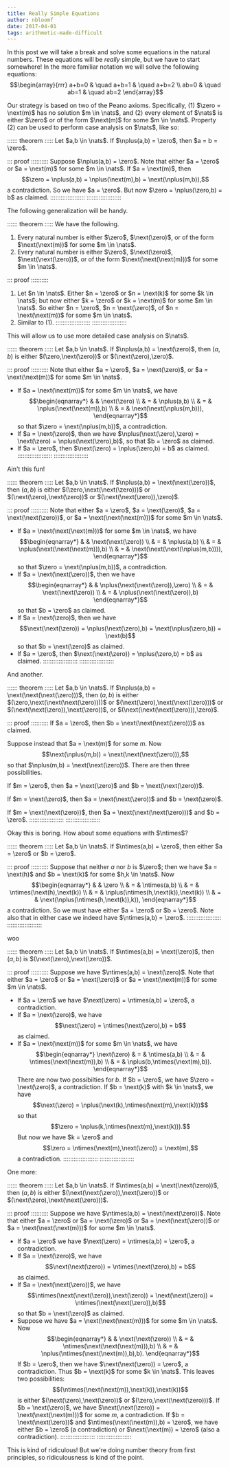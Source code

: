 ```yaml
---
title: Really Simple Equations
author: nbloomf
date: 2017-04-01
tags: arithmetic-made-difficult
---
```


In this post we will take a break and solve some equations in the natural numbers. These equations will be *really* simple, but we have to start somewhere! In the more familiar notation we will solve the following equations: $$\begin{array}{rrr} a+b=0 & \quad a+b=1 & \quad a+b=2 \\ ab=0 & \quad ab=1 & \quad ab=2 \end{array}$$

Our strategy is based on two of the Peano axioms. Specifically, (1) $\zero = \next(m)$ has no solution $m \in \nats$, and (2) every element of $\nats$ is either $\zero$ or of the form $\next(m)$ for some $m \in \nats$. Property (2) can be used to perform case analysis on $\nats$, like so:

:::::: theorem :::::
Let $a,b \in \nats$. If $\nplus(a,b) = \zero$, then $a = b = \zero$.

::: proof ::::::::::
Suppose $\nplus(a,b) = \zero$. Note that either $a = \zero$ or $a = \next(m)$ for some $m \in \nats$. If $a = \next(m)$, then $$\zero = \nplus(a,b) = \nplus(\next(m),b) = \next(\nplus(m,b)),$$ a contradiction. So we have $a = \zero$. But now $\zero = \nplus(\zero,b) = b$ as claimed.
::::::::::::::::::::
::::::::::::::::::::

The following generalization will be handy.

:::::: theorem :::::
We have the following.

1. Every natural number is either $\zero$, $\next(\zero)$, or of the form $\next(\next(m))$ for some $m \in \nats$.
2. Every natural number is either $\zero$, $\next(\zero)$, $\next(\next(\zero))$, or of the form $\next(\next(\next(m)))$ for some $m \in \nats$.

::: proof ::::::::::
1. Let $n \in \nats$. Either $n = \zero$ or $n = \next(k)$ for some $k \in \nats$; but now either $k = \zero$ or $k = \next(m)$ for some $m \in \nats$. So either $n = \zero$, $n = \next(\zero)$, of $n = \next(\next(m))$ for some $m \in \nats$.
2. Similar to (1).
::::::::::::::::::::
::::::::::::::::::::

This will allow us to use more detailed case analysis on $\nats$.

:::::: theorem :::::
Let $a,b \in \nats$. If $\nplus(a,b) = \next(\zero)$, then $(a,b)$ is either $(\zero,\next(\zero))$ or $(\next(\zero),\zero)$.

::: proof ::::::::::
Note that either $a = \zero$, $a = \next(\zero)$, or $a = \next(\next(m))$ for some $m \in \nats$.

* If $a = \next(\next(m))$ for some $m \in \nats$, we have $$\begin{eqnarray*} & & \next(\zero) \\ & = & \nplus(a,b) \\ & = & \nplus(\next(\next(m)),b) \\ & = & \next(\next(\nplus(m,b))), \end{eqnarray*}$$ so that $\zero = \next(\nplus(m,b))$, a contradiction.
* If $a = \next(\zero)$, then we have $\nplus(\next(\zero),\zero) = \next(\zero) = \nplus(\next(\zero),b)$, so that $b = \zero$ as claimed.
* If $a = \zero$, then $\next(\zero) = \nplus(\zero,b) = b$ as claimed.
::::::::::::::::::::
::::::::::::::::::::

Ain't this fun!

:::::: theorem :::::
Let $a,b \in \nats$. If $\nplus(a,b) = \next(\next(\zero))$, then $(a,b)$ is either $(\zero,\next(\next(\zero)))$ or $(\next(\zero),\next(\zero))$ or $(\next(\next(\zero)),\zero)$.

::: proof ::::::::::
Note that either $a = \zero$, $a = \next(\zero)$, $a = \next(\next(\zero))$, or $a = \next(\next(\next(m)))$ for some $m \in \nats$.

* If $a = \next(\next(\next(m)))$ for some $m \in \nats$, we have $$\begin{eqnarray*} & & \next(\next(\zero)) \\ & = & \nplus(a,b) \\ & = & \nplus(\next(\next(\next(m))),b) \\ & = & \next(\next(\next(\nplus(m,b)))), \end{eqnarray*}$$ so that $\zero = \next(\nplus(m,b))$, a contradiction.
* If $a = \next(\next(\zero))$, then we have $$\begin{eqnarray*} & & \nplus(\next(\next(\zero)),\zero) \\ & = & \next(\next(\zero)) \\ & = & \nplus(\next(\next(\zero)),b) \end{eqnarray*}$$ so that $b = \zero$ as claimed.
* If $a = \next(\zero)$, then we have $$\next(\next(\zero)) = \nplus(\next(\zero),b) = \next(\nplus(\zero,b)) = \next(b)$$ so that $b = \next(\zero)$ as claimed.
* If $a = \zero$, then $\next(\next(\zero)) = \nplus(\zero,b) = b$ as claimed.
::::::::::::::::::::
::::::::::::::::::::

And another.

:::::: theorem :::::
Let $a,b \in \nats$. If $\nplus(a,b) = \next(\next(\next(\zero)))$, then $(a,b)$ is either $(\zero,\next(\next(\next(\zero))))$ or $(\next(\zero),\next(\next(\zero)))$ or $(\next(\next(\zero)),\next(\zero))$, or $(\next(\next(\next(\zero))),\zero)$.

::: proof ::::::::::
If $a = \zero$, then $b = \next(\next(\next(\zero)))$ as claimed.

Suppose instead that $a = \next(m)$ for some $m$. Now $$\next(\nplus(m,b)) = \next(\next(\next(\zero))),$$ so that $\nplus(m,b) = \next(\next(\zero))$. There are then three possibilities.

If $m = \zero$, then $a = \next(\zero)$ and $b = \next(\next(\zero))$.

If $m = \next(\zero)$, then $a = \next(\next(\zero))$ and $b = \next(\zero)$.

If $m = \next(\next(\zero))$, then $a = \next(\next(\next(\zero)))$ and $b = \zero$.
::::::::::::::::::::
::::::::::::::::::::

Okay this is boring. How about some equations with $\ntimes$?

:::::: theorem :::::
Let $a,b \in \nats$. If $\ntimes(a,b) = \zero$, then either $a = \zero$ or $b = \zero$.

::: proof ::::::::::
Suppose that neither $a$ nor $b$ is $\zero$; then we have $a = \next(h)$ and $b = \next(k)$ for some $h,k \in \nats$. Now $$\begin{eqnarray*} & & \zero \\ & = & \ntimes(a,b) \\ & = & \ntimes(\next(h),\next(k)) \\ & = & \nplus(\ntimes(h,\next(k)),\next(k)) \\ & = & \next(\nplus(\ntimes(h,\next(k)),k)), \end{eqnarray*}$$ a contradiction. So we must have either $a = \zero$ or $b = \zero$. Note also that in either case we indeed have $\ntimes(a,b) = \zero$.
::::::::::::::::::::
::::::::::::::::::::

woo

:::::: theorem :::::
Let $a,b \in \nats$. If $\ntimes(a,b) = \next(\zero)$, then $(a,b)$ is $(\next(\zero),\next(\zero))$.

::: proof ::::::::::
Suppose we have $\ntimes(a,b) = \next(\zero)$. Note that either $a = \zero$ or $a = \next(\zero)$ or $a = \next(\next(m))$ for some $m \in \nats$.

* If $a = \zero$ we have $\next(\zero) = \ntimes(a,b) = \zero$, a contradiction.
* If $a = \next(\zero)$, we have $$\next(\zero) = \ntimes(\next(\zero),b) = b$$ as claimed.
* If $a = \next(\next(m))$ for some $m \in \nats$, we have $$\begin{eqnarray*} \next(\zero) & = & \ntimes(a,b) \\ & = & \ntimes(\next(\next(m)),b) \\ & = & \nplus(b,\ntimes(\next(m),b)). \end{eqnarray*}$$ There are now two possibilties for $b$. If $b = \zero$, we have $\zero = \next(\zero)$, a contradiction. If $b = \next(k)$ with $k \in \nats$, we have $$\next(\zero) = \nplus(\next(k),\ntimes(\next(m),\next(k)))$$ so that $$\zero = \nplus(k,\ntimes(\next(m),\next(k))).$$ But now we have $k = \zero$ and $$\zero = \ntimes(\next(m),\next(\zero)) = \next(m),$$ a contradiction.
::::::::::::::::::::
::::::::::::::::::::

One more:

:::::: theorem :::::
Let $a,b \in \nats$. If $\ntimes(a,b) = \next(\next(\zero))$, then $(a,b)$ is either $(\next(\next(\zero)),\next(\zero))$ or $(\next(\zero),\next(\next(\zero)))$.

::: proof ::::::::::
Suppose we have $\ntimes(a,b) = \next(\next(\zero))$. Note that either $a = \zero$ or $a = \next(\zero)$ or $a = \next(\next(\zero))$ or $a = \next(\next(\next(m)))$ for some $m \in \nats$.

* If $a = \zero$ we have $\next(\zero) = \ntimes(a,b) = \zero$, a contradiction.
* If $a = \next(\zero)$, we have $$\next(\next(\zero)) = \ntimes(\next(\zero),b) = b$$ as claimed.
* If $a = \next(\next(\zero))$, we have $$\ntimes(\next(\next(\zero)),\next(\zero)) = \next(\next(\zero)) = \ntimes(\next(\next(\zero)),b)$$ so that $b = \next(\zero)$ as claimed.
* Suppose we have $a = \next(\next(\next(m)))$ for some $m \in \nats$. Now $$\begin{eqnarray*} & & \next(\next(\zero)) \\ & = & \ntimes(\next(\next(\next(m))),b) \\ & = & \nplus(\ntimes(\next(\next(m)),b),b). \end{eqnarray*}$$ If $b = \zero$, then we have $\next(\next(\zero)) = \zero$, a contradiction. Thus $b = \next(k)$ for some $k \in \nats$. This leaves two possibilities: $$(\ntimes(\next(\next(m)),\next(k)),\next(k))$$ is either $(\next(\zero),\next(\zero))$ or $(\zero,\next(\next(\zero)))$. If $b = \next(\zero)$, we have $\next(\next(\zero)) = \next(\next(\next(m)))$ for some $m$, a contradiction. If $b = \next(\next(\zero))$ and $\ntimes(\next(\next(m)),b) = \zero$, we have either $b = \zero$ (a contradiction) or $\next(\next(m)) = \zero$ (also a contradiction).
::::::::::::::::::::
::::::::::::::::::::

This is kind of ridiculous! But we're doing number theory from first principles, so ridiculousness is kind of the point.

